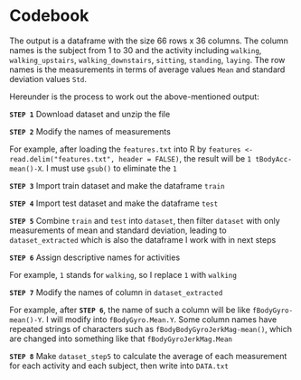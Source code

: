 # Codebook

The output is a dataframe with the size 66 rows x 36 columns. The column names is the subject from 1 to 30 and the activity including `walking`, `walking_upstairs`, `walking_downstairs`, `sitting`, `standing`, `laying`. The row names is the measurements in terms of average values `Mean` and standard deviation values `Std`.

Hereunder is the process to work out the above-mentioned output:

<b>`STEP 1`</b> Download dataset and unzip the file

<b>`STEP 2`</b> Modify the names of measurements
 
 For example, after loading the `features.txt` into R by `features <- read.delim("features.txt", header = FALSE)`, the result will be `1 tBodyAcc-mean()-X`. I must use `gsub()` to eliminate the `1`
 
<b>`STEP 3`</b> Import train dataset and make the dataframe `train`
 
<b>`STEP 4`</b> Import test dataset and make the dataframe `test`
 
<b>`STEP 5`</b> Combine `train` and `test` into `dataset`, then filter `dataset` with only measurements of mean and standard deviation, leading to `dataset_extracted` which is also the dataframe I work with in next steps

<b>`STEP 6`</b> Assign descriptive names for activities

For example, `1` stands for `walking`, so I replace `1` with `walking`

<b>`STEP 7`</b> Modify the names of column in `dataset_extracted`

For example, after <b>`STEP 6`</b>, the name of such a column will be like `fBodyGyro-mean()-Y`. I will modify into `fBodyGyro.Mean.Y`. Some column names have repeated strings of characters such as `fBodyBodyGyroJerkMag-mean()`, which are changed into something like that `fBodyGyroJerkMag.Mean`

<b>`STEP 8`</b> Make `dataset_step5` to calculate the average of each measurement for each activity and each subject, then write into `DATA.txt`
